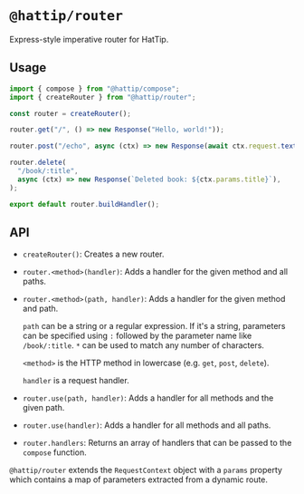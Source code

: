 # `@hattip/router`

Express-style imperative router for HatTip.

## Usage

```js
import { compose } from "@hattip/compose";
import { createRouter } from "@hattip/router";

const router = createRouter();

router.get("/", () => new Response("Hello, world!"));

router.post("/echo", async (ctx) => new Response(await ctx.request.text()));

router.delete(
  "/book/:title",
  async (ctx) => new Response(`Deleted book: ${ctx.params.title}`),
);

export default router.buildHandler();
```

## API

- `createRouter()`: Creates a new router.
- `router.<method>(handler)`: Adds a handler for the given method and all paths.
- `router.<method>(path, handler)`: Adds a handler for the given method and path.

  `path` can be a string or a regular expression. If it's a string, parameters can be specified using `:` followed by the parameter name like `/book/:title`. `*` can be used to match any number of characters.

  `<method>` is the HTTP method in lowercase (e.g. `get`, `post`, `delete`).

  `handler` is a request handler.

- `router.use(path, handler)`: Adds a handler for all methods and the given path.
- `router.use(handler)`: Adds a handler for all methods and all paths.
- `router.handlers`: Returns an array of handlers that can be passed to the `compose` function.

`@hattip/router` extends the `RequestContext` object with a `params` property which contains a map of parameters extracted from a dynamic route.
